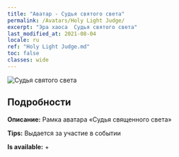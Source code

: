 ```yaml
---
title: "Аватар - Судья святого света"
permalink: /Avatars/Holy Light Judge/
excerpt: "Эра хаоса  Судья святого света"
last_modified_at: 2021-08-04
locale: ru
ref: "Holy Light Judge.md"
toc: false
classes: wide
---
```

 ![Судья святого света](/images/a/avatarFrame_51.png)

## Подробности

 **Описание:** Рамка аватара «Судья священного света» 

 **Tips:** Выдается за участие в событии 

 **Is available:**  + 

